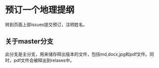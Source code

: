 # 预订一个地理提纲
转到页面上部issues提交预订，注明姓名。
## 关于master分支
此分支是主分支，用来储存释出版本的文件，包括md,docx,jpg和pdf文件。同时，pdf文件会被释出到relases中。
